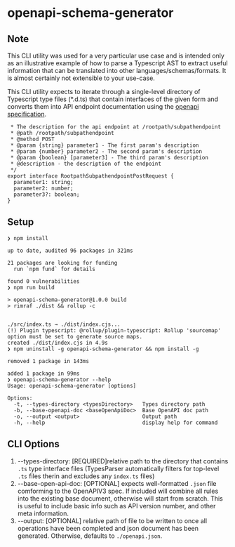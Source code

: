 # openapi-schema-generator

## Note
This CLI utility was used for a very particular use case and is intended only as an illustrative example of how to parse a Typescript AST to extract useful information that can be translated into other languages/schemas/formats. It is almost certainly not extensible to your use-case.

This CLI utility expects to iterate through a single-level directory of Typescript type files (*.d.ts) that contain interfaces of the given form and converts them into API endpoint documentation using the [openapi specification](https://spec.openapis.org/oas/latest.html).

```
 * The description for the api endpoint at /rootpath/subpathendpoint
 * @path /rootpath/subpathendpoint
 * @method POST
 * @param {string} parameter1 - The first param's description
 * @param {number} parameter2 - The second param's description
 * @param {boolean} [parameter3] - The third param's description
 * @description - the description of the endpoint
 */
export interface RootpathSubpathendpointPostRequest {
  parameter1: string;
  parameter2: number;
  parameter3?: boolean;
}
```

## Setup
```
❯ npm install

up to date, audited 96 packages in 321ms

21 packages are looking for funding
  run `npm fund` for details

found 0 vulnerabilities
❯ npm run build

> openapi-schema-generator@1.0.0 build
> rimraf ./dist && rollup -c


./src/index.ts → ./dist/index.cjs...
(!) Plugin typescript: @rollup/plugin-typescript: Rollup 'sourcemap' option must be set to generate source maps.
created ./dist/index.cjs in 4.9s
❯ npm uninstall -g openapi-schema-generator && npm install -g

removed 1 package in 143ms

added 1 package in 99ms
❯ openapi-schema-generator --help
Usage: openapi-schema-generator [options]

Options:
  -t, --types-directory <typesDirectory>   Types directory path
  -b, --base-openapi-doc <baseOpenApiDoc>  Base OpenAPI doc path
  -o, --output <output>                    Output path
  -h, --help                               display help for command
```

## CLI Options
1. --types-directory: [REQUIRED]relative path to the directory that contains `.ts` type interface files (TypesParser automatically filters for top-level `.ts` files therin and excludes any `index.ts` files)
2. --base-open-api-doc: [OPTIONAL] expects well-formatted `.json` file comforming to the OpenAPIV3 spec. If included will combine all rules into the existing base document, otherwise will start from scratch. This is useful to include basic info such as API version number, and other meta information.
3. --output: [OPTIONAL] relative path of file to be written to once all operations have been completed and json document has been generated. Otherwise, defaults to `./openapi.json`.
